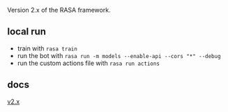 Version 2.x of the RASA framework.

## local run
* train with `rasa train`
* run the bot with `rasa run -m models --enable-api --cors "*" --debug`
* run the custom actions file with `rasa run actions`

## docs
[v2.x](https://rasa.com/docs/rasa/)